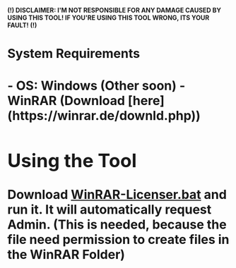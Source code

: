 **(!) DISCLAIMER: I'M NOT RESPONSIBLE FOR ANY DAMAGE CAUSED BY USING THIS TOOL! IF YOU'RE USING THIS TOOL WRONG, ITS YOUR FAULT! (!)** 

<h1>System Requirements<h1>
- <strong> OS: Windows (Other soon)
- <strong> WinRAR (Download [here](https://winrar.de/downld.php))

## Using the Tool

Download [WinRAR-Licenser.bat](https://raw.githubusercontent.com/InvalidPandaa/winrar-licenser/main/WinRAR-Licenser/WinRAR-Licenser.bat) and run it. It will automatically request Admin. (This is needed, because the file need permission to create files in the WinRAR Folder)
